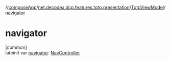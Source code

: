 //[composeApp](../../../index.md)/[net.decodex.dcp.features.totp.presentation](../index.md)/[TotpViewModel](index.md)/[navigator](navigator.md)

# navigator

[common]\
lateinit var [navigator](navigator.md): [NavController](https://developer.android.com/reference/kotlin/androidx/navigation/NavController.html)
